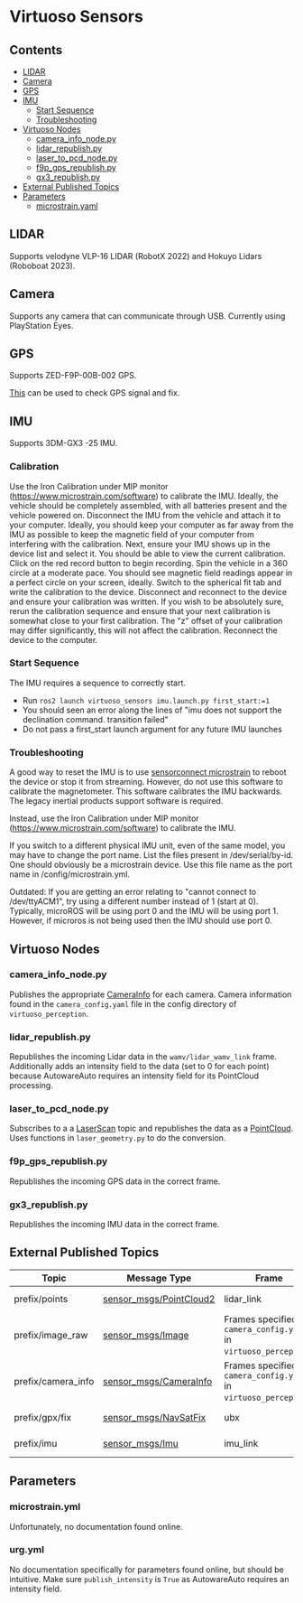 # Virtuoso Sensors

## Contents
- [LIDAR](#lidar)
- [Camera](#camera)
- [GPS](#gps)
- [IMU](#imu)
  - [Start Sequence](#start-sequence)
  - [Troubleshooting](#troubleshooting)
- [Virtuoso Nodes](#virtuoso-nodes)
  - [camera_info_node.py](#camera\_info\_nodepy)
  - [lidar_republish.py](#lidar\_republishpy)
  - [laser_to_pcd_node.py](#laser\_to\_pcd\_nodepy)
  - [f9p_gps_republish.py](#f9p\_gps\_republishpy)
  - [gx3_republish.py](#gx3\_republishpy)
- [External Published Topics](#external-published-topics)
- [Parameters](#parameters)
  - [microstrain.yaml](#microstrainyaml)

## LIDAR
Supports velodyne VLP-16 LIDAR (RobotX 2022) and Hokuyo Lidars (Roboboat 2023).

## Camera
Supports any camera that can communicate through USB. Currently using PlayStation Eyes.

## GPS
Supports ZED-F9P-00B-002 GPS.

[This](https://www.u-blox.com/en/product/u-center) can be used to check GPS signal and fix.

## IMU
Supports 3DM-GX3 -25 IMU.

### Calibration

Use the Iron Calibration under MIP monitor (https://www.microstrain.com/software) to calibrate the IMU. Ideally, the vehicle should be completely assembled, with all batteries present and the vehicle powered on. Disconnect the IMU from the vehicle and attach it to your computer. Ideally, you should keep your computer as far away from the IMU as possible to keep the magnetic field of your computer from interfering with the calibration. Next, ensure your IMU shows up in the device list and select it. You should be able to view the current calibration. Click on the red record button to begin recording. Spin the vehicle in a 360 circle at a moderate pace. You should see magnetic field readings appear in a perfect circle on your screen, ideally. Switch to the spherical fit tab and write the calibration to the device. Disconnect and reconnect to the device and ensure your calibration was written. If you wish to be absolutely sure, rerun the calibration sequence and ensure that your next calibration is somewhat close to your first calibration. The "z" offset of your calibration may differ significantly, this will not affect the calibration. Reconnect the device to the computer.

### Start Sequence
The IMU requires a sequence to correctly start.

- Run `ros2 launch virtuoso_sensors imu.launch.py first_start:=1`
- You should seen an error along the lines of "imu does not support the declination command. transition failed"
- Do not pass a first_start launch argument for any future IMU launches

### Troubleshooting
A good way to reset the IMU is to use [sensorconnect microstrain](https://www.microstrain.com/software/sensorconnect) to reboot the device or stop it from streaming. However, do not use this software to calibrate the magnetometer. This software calibrates the IMU backwards. The legacy inertial products support software is required.

Instead, use the Iron Calibration under MIP monitor (https://www.microstrain.com/software) to calibrate the IMU.

If you switch to a different physical IMU unit, even of the same model, you may have to change the port name. List the files present in /dev/serial/by-id. One should obviously be a microstrain device. Use this file name as the port name in /config/microstrain.yml. 

Outdated:
If you are getting an error relating to "cannot connect to /dev/ttyACM1", try using a different number instead of 1 (start at 0). Typically, microROS will be using port 0 and the IMU will be using port 1. However, if microros is not being used then the IMU should use port 0.

## Virtuoso Nodes

### camera_info_node.py
Publishes the appropriate [CameraInfo](http://docs.ros.org/en/noetic/api/sensor_msgs/html/msg/CameraInfo.html) for each camera. Camera information found in the `camera_config.yaml` file in the config directory of `virtuoso_perception`.

### lidar_republish.py
Republishes the incoming Lidar data in the `wamv/lidar_wamv_link` frame. Additionally adds an intensity field to the data (set to 0 for each point) because AutowareAuto requires an intensity field for its PointCloud processing.

### laser_to_pcd_node.py
Subscribes to a a [LaserScan](http://docs.ros.org/en/melodic/api/sensor_msgs/html/msg/LaserScan.html) topic and republishes the data as a [PointCloud](http://docs.ros.org/en/melodic/api/sensor_msgs/html/msg/PointCloud2.html). Uses functions in `laser_geometry.py` to do the conversion.

### f9p_gps_republish.py
Republishes the incoming GPS data in the correct frame.

### gx3_republish.py
Republishes the incoming IMU data in the correct frame.

## External Published Topics

| Topic | Message Type | Frame | Purpose |
|-------|--------------|-------|---------|
| prefix/points | [sensor_msgs/PointCloud2](http://docs.ros.org/en/melodic/api/sensor_msgs/html/msg/PointCloud2.html) | lidar_link | Used by perception. |
| prefix/image_raw | [sensor_msgs/Image](http://docs.ros.org/en/noetic/api/sensor_msgs/html/msg/Image.html) | Frames specified in `camera_config.yaml` in `virtuoso_perception`. | Used by perception. |
| prefix/camera_info | [sensor_msgs/CameraInfo](http://docs.ros.org/en/noetic/api/sensor_msgs/html/msg/CameraInfo.html) | Frames specified in `camera_config.yaml` in `virtuoso_perception`. | Used by perception. |
| prefix/gpx/fix | [sensor_msgs/NavSatFix](https://docs.ros2.org/foxy/api/sensor_msgs/msg/NavSatFix.html) | ubx | Used by localization. |
| prefix/imu | [sensor_msgs/Imu](http://docs.ros.org/en/melodic/api/sensor_msgs/html/msg/Imu.html) | imu_link | Used by localization. |

## Parameters

### microstrain.yml
Unfortunately, no documentation found online.

### urg.yml
No documentation specifically for parameters found online, but should be intuitive. Make sure `publish_intensity` is `True` as AutowareAuto requires an intensity field.

